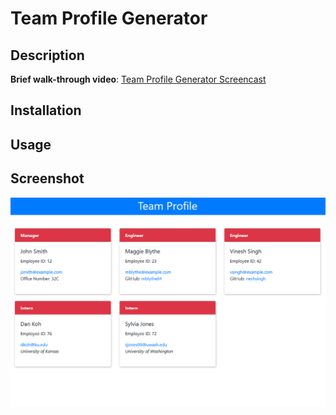 # Team Profile Generator

## Description
**Brief walk-through video**: [Team Profile Generator Screencast](https://watch.screencastify.com/v/QsikgMgu3BFbURsrzGdt)
## Installation

## Usage

## Screenshot
<p align="center"><img src="./screen.png" width="600px" /></p>